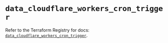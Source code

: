# `data_cloudflare_workers_cron_trigger`

Refer to the Terraform Registry for docs: [`data_cloudflare_workers_cron_trigger`](https://registry.terraform.io/providers/cloudflare/cloudflare/5.6.0/docs/data-sources/workers_cron_trigger).
